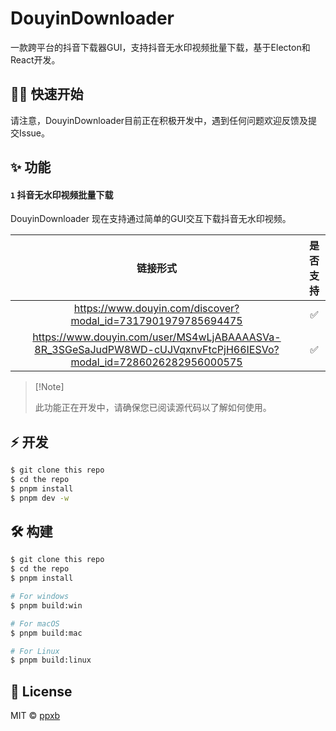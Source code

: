 # DouyinDownloader

一款跨平台的抖音下载器GUI，支持抖音无水印视频批量下载，基于Electon和React开发。

## 👋🏻 快速开始

请注意，DouyinDownloader目前正在积极开发中，遇到任何问题欢迎反馈及提交Issue。

## ✨ 功能

#### `1` 抖音无水印视频批量下载

DouyinDownloader 现在支持通过简单的GUI交互下载抖音无水印视频。

|                                                     链接形式                                                     | 是否支持 |
| :--------------------------------------------------------------------------------------------------------------: | :------: |
|                           https://www.douyin.com/discover?modal_id=7317901979785694475                           |    ✅    |
| https://www.douyin.com/user/MS4wLjABAAAASVa-8R_3SGeSaJudPW8WD-cUJVqxnvFtcPjH66IESVo?modal_id=7286026282956000575 |    ✅    |


> \[!Note]
>
> 此功能正在开发中，请确保您已阅读源代码以了解如何使用。

## ⚡️ 开发

```bash
$ git clone this repo
$ cd the repo
$ pnpm install
$ pnpm dev -w
```

## 🛠 构建

```bash
$ git clone this repo
$ cd the repo
$ pnpm install

# For windows
$ pnpm build:win

# For macOS
$ pnpm build:mac

# For Linux
$ pnpm build:linux

```

## 📃 License

MIT © [ppxb](https://github.com/ppxb/DouyinDownloader/blob/main/LICENSE)
